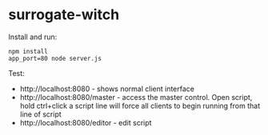 # surrogate-witch

Install and run:

    npm install
    app_port=80 node server.js

Test:

* http://localhost:8080 - shows normal client interface
* http://localhost:8080/master - access the master control. Open script, hold ctrl+click a script line will force all clients to begin running from that line of script
* http://localhost:8080/editor - edit script